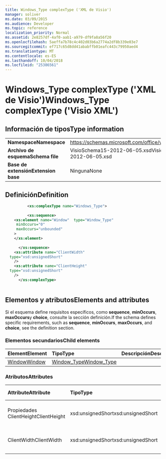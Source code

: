 ```yaml
---
title: Windows_Type complexType ('XML de Visio')
manager: soliver
ms.date: 03/09/2015
ms.audience: Developer
ms.topic: reference
localization_priority: Normal
ms.assetid: 2e8257df-4af0-aab1-a979-df9fa8a56f20
ms.openlocfilehash: 5aeffa7b78c4c402d03b6a2774a2df8b339e03e7
ms.sourcegitcommit: ef717c65d8dd41ababffb01eafc443c79950aed4
ms.translationtype: MT
ms.contentlocale: es-ES
ms.lasthandoff: 10/04/2018
ms.locfileid: "25386561"
---
```

# <a name="windowstype-complextype-visio-xml"></a><span data-ttu-id="2968d-102">Windows_Type complexType ('XML de Visio')</span><span class="sxs-lookup"><span data-stu-id="2968d-102">Windows_Type complexType ('Visio XML')</span></span>

## <a name="type-information"></a><span data-ttu-id="2968d-103">Información de tipos</span><span class="sxs-lookup"><span data-stu-id="2968d-103">Type information</span></span>

|||
|:-----|:-----|
|<span data-ttu-id="2968d-104">**Namespace**</span><span class="sxs-lookup"><span data-stu-id="2968d-104">**Namespace**</span></span> <br/> |https://schemas.microsoft.com/office/visio/2011/1/core  <br/> |
|<span data-ttu-id="2968d-105">**Archivo de esquema**</span><span class="sxs-lookup"><span data-stu-id="2968d-105">**Schema file**</span></span> <br/> |<span data-ttu-id="2968d-106">VisioSchema15-2012-06-05.xsd</span><span class="sxs-lookup"><span data-stu-id="2968d-106">VisioSchema15-2012-06-05.xsd</span></span>  <br/> |
|<span data-ttu-id="2968d-107">**Base de extensión**</span><span class="sxs-lookup"><span data-stu-id="2968d-107">**Extension base**</span></span> <br/> |<span data-ttu-id="2968d-108">Ninguna</span><span class="sxs-lookup"><span data-stu-id="2968d-108">None</span></span>  <br/> |
   
## <a name="definition"></a><span data-ttu-id="2968d-109">Definición</span><span class="sxs-lookup"><span data-stu-id="2968d-109">Definition</span></span>

```XML
          <xs:complexType name="Windows_Type">
          
          <xs:sequence>
    <xs:element name="Window"  type="Window_Type"
     minOccurs="0"
     maxOccurs="unbounded"
    >
    </xs:element>
    
      </xs:sequence>
    <xs:attribute name="ClientWidth"
  type="xsd:unsignedShort"
    />
    <xs:attribute name="ClientHeight"
  type="xsd:unsignedShort"
    />
      </xs:complexType>
      
```

## <a name="elements-and-attributes"></a><span data-ttu-id="2968d-110">Elementos y atributos</span><span class="sxs-lookup"><span data-stu-id="2968d-110">Elements and attributes</span></span>

<span data-ttu-id="2968d-111">Si el esquema define requisitos específicos, como **sequence**, **minOccurs**, **maxOccurs**y **choice**, consulte la sección definición.</span><span class="sxs-lookup"><span data-stu-id="2968d-111">If the schema defines specific requirements, such as **sequence**, **minOccurs**, **maxOccurs**, and **choice**, see the definition section.</span></span> 
  
### <a name="child-elements"></a><span data-ttu-id="2968d-112">Elementos secundarios</span><span class="sxs-lookup"><span data-stu-id="2968d-112">Child elements</span></span>

|<span data-ttu-id="2968d-113">**Element**</span><span class="sxs-lookup"><span data-stu-id="2968d-113">**Element**</span></span>|<span data-ttu-id="2968d-114">**Tipo**</span><span class="sxs-lookup"><span data-stu-id="2968d-114">**Type**</span></span>|<span data-ttu-id="2968d-115">**Descripción**</span><span class="sxs-lookup"><span data-stu-id="2968d-115">**Description**</span></span>|
|:-----|:-----|:-----|
|[<span data-ttu-id="2968d-116">Window</span><span class="sxs-lookup"><span data-stu-id="2968d-116">Window</span></span>](window-element-windows_type-complextypevisio-xml.md) <br/> |[<span data-ttu-id="2968d-117">Window_Type</span><span class="sxs-lookup"><span data-stu-id="2968d-117">Window_Type</span></span>](window_type-complextypevisio-xml.md) <br/> ||
   
### <a name="attributes"></a><span data-ttu-id="2968d-118">Atributos</span><span class="sxs-lookup"><span data-stu-id="2968d-118">Attributes</span></span>

|<span data-ttu-id="2968d-119">**Attribute**</span><span class="sxs-lookup"><span data-stu-id="2968d-119">**Attribute**</span></span>|<span data-ttu-id="2968d-120">**Tipo**</span><span class="sxs-lookup"><span data-stu-id="2968d-120">**Type**</span></span>|<span data-ttu-id="2968d-121">**Obligatorio**</span><span class="sxs-lookup"><span data-stu-id="2968d-121">**Required**</span></span>|<span data-ttu-id="2968d-122">**Descripción**</span><span class="sxs-lookup"><span data-stu-id="2968d-122">**Description**</span></span>|<span data-ttu-id="2968d-123">**Valores posibles**</span><span class="sxs-lookup"><span data-stu-id="2968d-123">**Possible values**</span></span>|
|:-----|:-----|:-----|:-----|:-----|
|<span data-ttu-id="2968d-124">Propiedades ClientHeight</span><span class="sxs-lookup"><span data-stu-id="2968d-124">ClientHeight</span></span>  <br/> |<span data-ttu-id="2968d-125">xsd:unsignedShort</span><span class="sxs-lookup"><span data-stu-id="2968d-125">xsd:unsignedShort</span></span>  <br/> |<span data-ttu-id="2968d-126">opcional</span><span class="sxs-lookup"><span data-stu-id="2968d-126">optional</span></span>  <br/> ||<span data-ttu-id="2968d-127">Valores del tipo xsd:unsignedShort.</span><span class="sxs-lookup"><span data-stu-id="2968d-127">Values of the xsd:unsignedShort type.</span></span>  <br/> |
|<span data-ttu-id="2968d-128">ClientWidth</span><span class="sxs-lookup"><span data-stu-id="2968d-128">ClientWidth</span></span>  <br/> |<span data-ttu-id="2968d-129">xsd:unsignedShort</span><span class="sxs-lookup"><span data-stu-id="2968d-129">xsd:unsignedShort</span></span>  <br/> |<span data-ttu-id="2968d-130">opcional</span><span class="sxs-lookup"><span data-stu-id="2968d-130">optional</span></span>  <br/> ||<span data-ttu-id="2968d-131">Valores del tipo xsd:unsignedShort.</span><span class="sxs-lookup"><span data-stu-id="2968d-131">Values of the xsd:unsignedShort type.</span></span>  <br/> |
   

